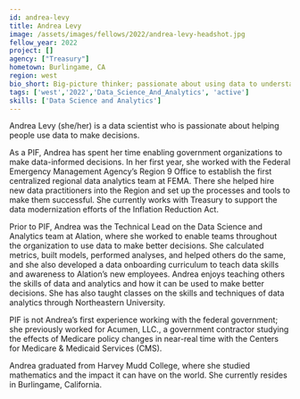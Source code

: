 ```yaml
---
id: andrea-levy
title: Andrea Levy
image: /assets/images/fellows/2022/andrea-levy-headshot.jpg
fellow_year: 2022
project: []
agency: ["Treasury"]
hometown: Burlingame, CA
region: west
bio_short: Big-picture thinker; passionate about using data to understand the world.
tags: ['west','2022','Data_Science_And_Analytics', 'active']
skills: ['Data Science and Analytics']
---
```


Andrea Levy (she/her) is a data scientist who is passionate about helping people use data to make decisions.

As a PIF, Andrea has spent her time enabling government organizations to make data-informed decisions. In her first year, she worked with the Federal Emergency Management Agency’s Region 9 Office to establish the first centralized regional data analytics team at FEMA. There she helped hire new data practitioners into the Region and set up the processes and tools to make them successful. She currently works with Treasury to support the data modernization efforts of the Inflation Reduction Act.

Prior to PIF, Andrea was the Technical Lead on the Data Science and Analytics team at Alation, where she worked to enable teams throughout the organization to use data to make better decisions. She calculated metrics, built models, performed analyses, and helped others do the same, and she also developed a data onboarding curriculum to teach data skills and awareness to Alation’s new employees. Andrea enjoys teaching others the skills of data and analytics and how it can be used to make better decisions. She has also taught classes on the skills and techniques of data analytics through Northeastern University.

PIF is not Andrea’s first experience working with the federal government; she previously worked for Acumen, LLC., a government contractor studying the effects of Medicare policy changes in near-real time with the Centers for Medicare & Medicaid Services (CMS).

Andrea graduated from Harvey Mudd College, where she studied mathematics and the impact it can have on the world. She currently resides in Burlingame, California.